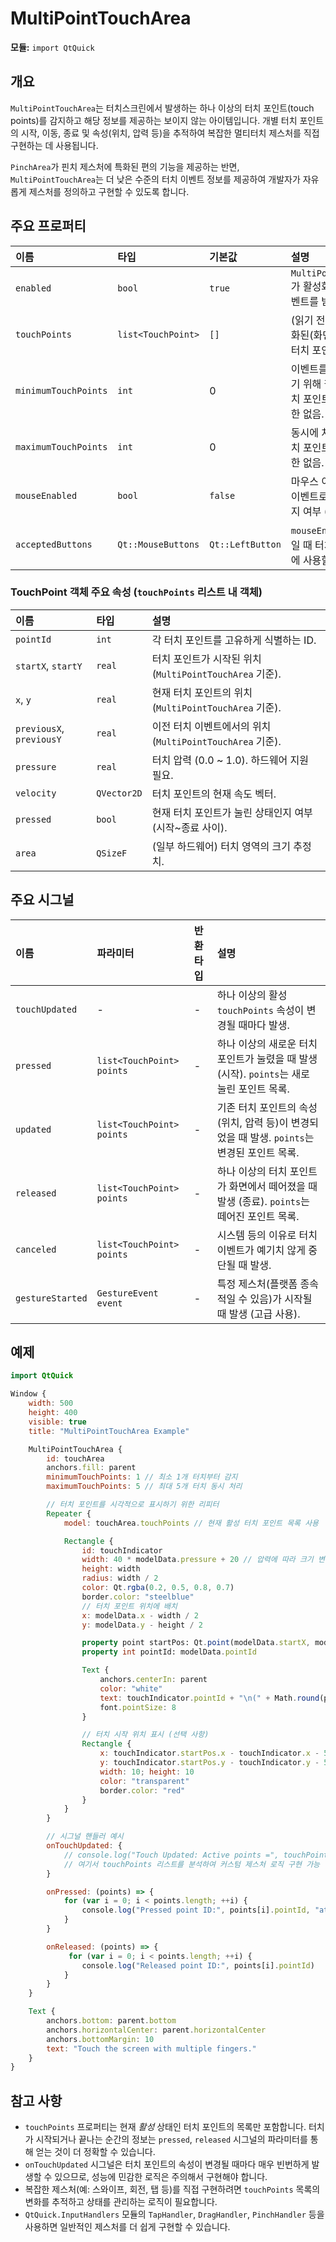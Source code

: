 # MultiPointTouchArea

**모듈:** `import QtQuick`

## 개요

`MultiPointTouchArea`는 터치스크린에서 발생하는 하나 이상의 터치 포인트(touch points)를 감지하고 해당 정보를 제공하는 보이지 않는 아이템입니다. 개별 터치 포인트의 시작, 이동, 종료 및 속성(위치, 압력 등)을 추적하여 복잡한 멀티터치 제스처를 직접 구현하는 데 사용됩니다.

`PinchArea`가 핀치 제스처에 특화된 편의 기능을 제공하는 반면, `MultiPointTouchArea`는 더 낮은 수준의 터치 이벤트 정보를 제공하여 개발자가 자유롭게 제스처를 정의하고 구현할 수 있도록 합니다.

## 주요 프로퍼티

| 이름              | 타입                       | 기본값 | 설명                                                                                         |
| :---------------- | :------------------------- | :----- | :------------------------------------------------------------------------------------------- |
| `enabled`         | `bool`                     | `true` | `MultiPointTouchArea`가 활성화되어 터치 이벤트를 받을지 여부.                                    |
| `touchPoints`     | `list<TouchPoint>`         | `[]`   | (읽기 전용) 현재 활성화된(화면에 닿아 있는) 터치 포인트 목록.                                  |
| `minimumTouchPoints` | `int`                   | 0      | 이벤트를 받기 시작하기 위해 필요한 최소 터치 포인트 수. 0이면 제한 없음.                       |
| `maximumTouchPoints` | `int`                   | 0      | 동시에 처리할 최대 터치 포인트 수. 0이면 제한 없음.                                           |
| `mouseEnabled`    | `bool`                     | `false`| 마우스 이벤트를 터치 이벤트로 시뮬레이션할지 여부 (테스트용).                                |
| `acceptedButtons` | `Qt::MouseButtons`         | `Qt::LeftButton` | `mouseEnabled`가 `true`일 때 터치 시뮬레이션에 사용할 마우스 버튼.                           |

### TouchPoint 객체 주요 속성 (`touchPoints` 리스트 내 객체)

| 이름           | 타입      | 설명                                                                    |
| :------------- | :-------- | :---------------------------------------------------------------------- |
| `pointId`      | `int`     | 각 터치 포인트를 고유하게 식별하는 ID.                                      |
| `startX`, `startY` | `real`  | 터치 포인트가 시작된 위치 (`MultiPointTouchArea` 기준).                 |
| `x`, `y`       | `real`    | 현재 터치 포인트의 위치 (`MultiPointTouchArea` 기준).                     |
| `previousX`, `previousY` | `real` | 이전 터치 이벤트에서의 위치 (`MultiPointTouchArea` 기준).                   |
| `pressure`     | `real`    | 터치 압력 (0.0 ~ 1.0). 하드웨어 지원 필요.                                |
| `velocity`     | `QVector2D` | 터치 포인트의 현재 속도 벡터.                                            |
| `pressed`      | `bool`    | 현재 터치 포인트가 눌린 상태인지 여부 (시작~종료 사이).                     |
| `area`         | `QSizeF`  | (일부 하드웨어) 터치 영역의 크기 추정치.                                  |

## 주요 시그널

| 이름              | 파라미터                   | 반환타입 | 설명                                                                 |
| :---------------- | :------------------------- | :------- | :------------------------------------------------------------------- |
| `touchUpdated`    | -                          | -        | 하나 이상의 활성 `touchPoints` 속성이 변경될 때마다 발생.           |
| `pressed`         | `list<TouchPoint> points`  | -        | 하나 이상의 새로운 터치 포인트가 눌렸을 때 발생 (시작). `points`는 새로 눌린 포인트 목록. |
| `updated`         | `list<TouchPoint> points`  | -        | 기존 터치 포인트의 속성(위치, 압력 등)이 변경되었을 때 발생. `points`는 변경된 포인트 목록. |
| `released`        | `list<TouchPoint> points`  | -        | 하나 이상의 터치 포인트가 화면에서 떼어졌을 때 발생 (종료). `points`는 떼어진 포인트 목록. |
| `canceled`        | `list<TouchPoint> points`  | -        | 시스템 등의 이유로 터치 이벤트가 예기치 않게 중단될 때 발생.         |
| `gestureStarted`  | `GestureEvent event`       | -        | 특정 제스처(플랫폼 종속적일 수 있음)가 시작될 때 발생 (고급 사용).   |

## 예제

```qml
import QtQuick

Window {
    width: 500
    height: 400
    visible: true
    title: "MultiPointTouchArea Example"

    MultiPointTouchArea {
        id: touchArea
        anchors.fill: parent
        minimumTouchPoints: 1 // 최소 1개 터치부터 감지
        maximumTouchPoints: 5 // 최대 5개 터치 동시 처리

        // 터치 포인트를 시각적으로 표시하기 위한 리피터
        Repeater {
            model: touchArea.touchPoints // 현재 활성 터치 포인트 목록 사용

            Rectangle {
                id: touchIndicator
                width: 40 * modelData.pressure + 20 // 압력에 따라 크기 변경 (지원 시)
                height: width
                radius: width / 2
                color: Qt.rgba(0.2, 0.5, 0.8, 0.7)
                border.color: "steelblue"
                // 터치 포인트 위치에 배치
                x: modelData.x - width / 2
                y: modelData.y - height / 2

                property point startPos: Qt.point(modelData.startX, modelData.startY)
                property int pointId: modelData.pointId

                Text {
                    anchors.centerIn: parent
                    color: "white"
                    text: touchIndicator.pointId + "\n(" + Math.round(parent.x) + ", " + Math.round(parent.y) + ")"
                    font.pointSize: 8
                }

                // 터치 시작 위치 표시 (선택 사항)
                Rectangle {
                    x: touchIndicator.startPos.x - touchIndicator.x - 5 // 상대 위치 계산
                    y: touchIndicator.startPos.y - touchIndicator.y - 5 // 상대 위치 계산
                    width: 10; height: 10
                    color: "transparent"
                    border.color: "red"
                }
            }
        }

        // 시그널 핸들러 예시
        onTouchUpdated: {
            // console.log("Touch Updated: Active points =", touchPoints.length)
            // 여기서 touchPoints 리스트를 분석하여 커스텀 제스처 로직 구현 가능
        }

        onPressed: (points) => {
            for (var i = 0; i < points.length; ++i) {
                console.log("Pressed point ID:", points[i].pointId, "at", points[i].x, points[i].y)
            }
        }

        onReleased: (points) => {
             for (var i = 0; i < points.length; ++i) {
                console.log("Released point ID:", points[i].pointId)
            }
        }
    }

    Text {
        anchors.bottom: parent.bottom
        anchors.horizontalCenter: parent.horizontalCenter
        anchors.bottomMargin: 10
        text: "Touch the screen with multiple fingers."
    }
}
```

## 참고 사항

*   `touchPoints` 프로퍼티는 현재 *활성* 상태인 터치 포인트의 목록만 포함합니다. 터치가 시작되거나 끝나는 순간의 정보는 `pressed`, `released` 시그널의 파라미터를 통해 얻는 것이 더 정확할 수 있습니다.
*   `onTouchUpdated` 시그널은 터치 포인트의 속성이 변경될 때마다 매우 빈번하게 발생할 수 있으므로, 성능에 민감한 로직은 주의해서 구현해야 합니다.
*   복잡한 제스처(예: 스와이프, 회전, 탭 등)를 직접 구현하려면 `touchPoints` 목록의 변화를 추적하고 상태를 관리하는 로직이 필요합니다.
*   `QtQuick.InputHandlers` 모듈의 `TapHandler`, `DragHandler`, `PinchHandler` 등을 사용하면 일반적인 제스처를 더 쉽게 구현할 수 있습니다. 